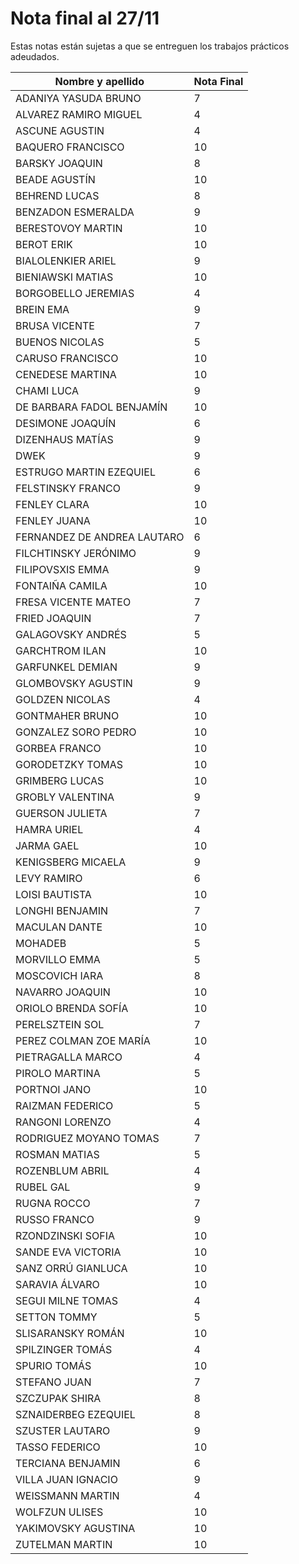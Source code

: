 # Nota final al 27/11

Estas notas están sujetas a que se entreguen los trabajos prácticos adeudados.

| Nombre y apellido           | Nota Final |
| --------------------------- | ---------- |
| ADANIYA YASUDA BRUNO        | 7          |
| ALVAREZ RAMIRO MIGUEL       | 4          |
| ASCUNE AGUSTIN              | 4          |
| BAQUERO FRANCISCO           | 10         |
| BARSKY JOAQUIN              | 8          |
| BEADE AGUSTÍN               | 10         |
| BEHREND LUCAS               | 8          |
| BENZADON ESMERALDA          | 9          |
| BERESTOVOY MARTIN           | 10         |
| BEROT ERIK                  | 10         |
| BIALOLENKIER ARIEL          | 9          |
| BIENIAWSKI MATIAS           | 10         |
| BORGOBELLO JEREMIAS         | 4          |
| BREIN EMA                   | 9          |
| BRUSA VICENTE               | 7          |
| BUENOS NICOLAS              | 5          |
| CARUSO FRANCISCO            | 10         |
| CENEDESE MARTINA            | 10         |
| CHAMI LUCA                  | 9          |
| DE BARBARA FADOL BENJAMÍN   | 10         |
| DESIMONE JOAQUÍN            | 6          |
| DIZENHAUS MATÍAS            | 9          |
| DWEK                        | 9          |
| ESTRUGO MARTIN EZEQUIEL     | 6          |
| FELSTINSKY FRANCO           | 9          |
| FENLEY CLARA                | 10         |
| FENLEY JUANA                | 10         |
| FERNANDEZ DE ANDREA LAUTARO | 6          |
| FILCHTINSKY JERÓNIMO        | 9          |
| FILIPOVSXIS EMMA            | 9          |
| FONTAIÑA CAMILA             | 10         |
| FRESA VICENTE MATEO         | 7          |
| FRIED JOAQUIN               | 7          |
| GALAGOVSKY ANDRÉS           | 5          |
| GARCHTROM ILAN              | 10         |
| GARFUNKEL DEMIAN            | 9          |
| GLOMBOVSKY AGUSTIN          | 9          |
| GOLDZEN NICOLAS             | 4          |
| GONTMAHER BRUNO             | 10         |
| GONZALEZ SORO PEDRO         | 10         |
| GORBEA FRANCO               | 10         |
| GORODETZKY TOMAS            | 10         |
| GRIMBERG LUCAS              | 10         |
| GROBLY VALENTINA            | 9          |
| GUERSON JULIETA             | 7          |
| HAMRA URIEL                 | 4          |
| JARMA GAEL                  | 10         |
| KENIGSBERG MICAELA          | 9          |
| LEVY RAMIRO                 | 6          |
| LOISI BAUTISTA              | 10         |
| LONGHI BENJAMIN             | 7          |
| MACULAN DANTE               | 10         |
| MOHADEB                     | 5          |
| MORVILLO EMMA               | 5          |
| MOSCOVICH IARA              | 8          |
| NAVARRO JOAQUIN             | 10         |
| ORIOLO BRENDA SOFÍA         | 10         |
| PERELSZTEIN SOL             | 7          |
| PEREZ COLMAN ZOE MARÍA      | 10         |
| PIETRAGALLA MARCO           | 4          |
| PIROLO MARTINA              | 5          |
| PORTNOI JANO                | 10         |
| RAIZMAN FEDERICO            | 5          |
| RANGONI LORENZO             | 4          |
| RODRIGUEZ MOYANO TOMAS      | 7          |
| ROSMAN MATIAS               | 5          |
| ROZENBLUM ABRIL             | 4          |
| RUBEL GAL                   | 9          |
| RUGNA ROCCO                 | 7          |
| RUSSO FRANCO                | 9          |
| RZONDZINSKI SOFIA           | 10         |
| SANDE EVA VICTORIA          | 10         |
| SANZ ORRÚ GIANLUCA          | 10         |
| SARAVIA ÁLVARO              | 10         |
| SEGUI MILNE TOMAS           | 4          |
| SETTON TOMMY                | 5          |
| SLISARANSKY ROMÁN           | 10         |
| SPILZINGER TOMÁS            | 4          |
| SPURIO TOMÁS                | 10         |
| STEFANO JUAN                | 7          |
| SZCZUPAK SHIRA              | 8          |
| SZNAIDERBEG EZEQUIEL        | 8          |
| SZUSTER LAUTARO             | 9          |
| TASSO FEDERICO              | 10         |
| TERCIANA BENJAMIN           | 6          |
| VILLA JUAN IGNACIO          | 9          |
| WEISSMANN MARTIN            | 4          |
| WOLFZUN ULISES              | 10         |
| YAKIMOVSKY AGUSTINA         | 10         |
| ZUTELMAN MARTIN             | 10         |

